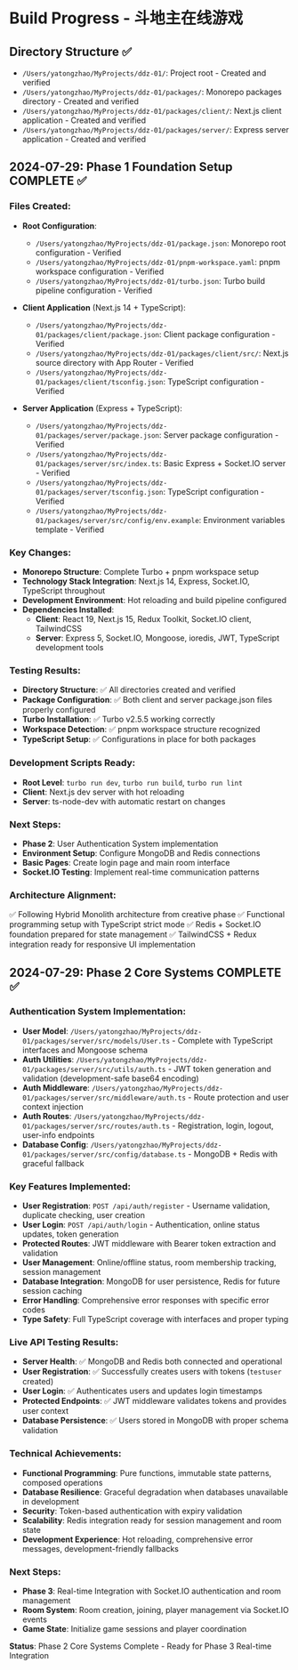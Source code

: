 # Build Progress - 斗地主在线游戏

## Directory Structure ✅
- `/Users/yatongzhao/MyProjects/ddz-01/`: Project root - Created and verified
- `/Users/yatongzhao/MyProjects/ddz-01/packages/`: Monorepo packages directory - Created and verified  
- `/Users/yatongzhao/MyProjects/ddz-01/packages/client/`: Next.js client application - Created and verified
- `/Users/yatongzhao/MyProjects/ddz-01/packages/server/`: Express server application - Created and verified

## 2024-07-29: Phase 1 Foundation Setup COMPLETE ✅

### Files Created:
- **Root Configuration**:
  - `/Users/yatongzhao/MyProjects/ddz-01/package.json`: Monorepo root configuration - Verified
  - `/Users/yatongzhao/MyProjects/ddz-01/pnpm-workspace.yaml`: pnpm workspace configuration - Verified
  - `/Users/yatongzhao/MyProjects/ddz-01/turbo.json`: Turbo build pipeline configuration - Verified

- **Client Application** (Next.js 14 + TypeScript):
  - `/Users/yatongzhao/MyProjects/ddz-01/packages/client/package.json`: Client package configuration - Verified
  - `/Users/yatongzhao/MyProjects/ddz-01/packages/client/src/`: Next.js source directory with App Router - Verified
  - `/Users/yatongzhao/MyProjects/ddz-01/packages/client/tsconfig.json`: TypeScript configuration - Verified

- **Server Application** (Express + TypeScript):
  - `/Users/yatongzhao/MyProjects/ddz-01/packages/server/package.json`: Server package configuration - Verified
  - `/Users/yatongzhao/MyProjects/ddz-01/packages/server/src/index.ts`: Basic Express + Socket.IO server - Verified
  - `/Users/yatongzhao/MyProjects/ddz-01/packages/server/tsconfig.json`: TypeScript configuration - Verified
  - `/Users/yatongzhao/MyProjects/ddz-01/packages/server/src/config/env.example`: Environment variables template - Verified

### Key Changes:
- **Monorepo Structure**: Complete Turbo + pnpm workspace setup
- **Technology Stack Integration**: Next.js 14, Express, Socket.IO, TypeScript throughout
- **Development Environment**: Hot reloading and build pipeline configured
- **Dependencies Installed**:
  - **Client**: React 19, Next.js 15, Redux Toolkit, Socket.IO client, TailwindCSS
  - **Server**: Express 5, Socket.IO, Mongoose, ioredis, JWT, TypeScript development tools

### Testing Results:
- **Directory Structure**: ✅ All directories created and verified
- **Package Configuration**: ✅ Both client and server package.json files properly configured
- **Turbo Installation**: ✅ Turbo v2.5.5 working correctly
- **Workspace Detection**: ✅ pnpm workspace structure recognized
- **TypeScript Setup**: ✅ Configurations in place for both packages

### Development Scripts Ready:
- **Root Level**: `turbo run dev`, `turbo run build`, `turbo run lint`
- **Client**: Next.js dev server with hot reloading
- **Server**: ts-node-dev with automatic restart on changes

### Next Steps:
- **Phase 2**: User Authentication System implementation
- **Environment Setup**: Configure MongoDB and Redis connections
- **Basic Pages**: Create login page and main room interface
- **Socket.IO Testing**: Implement real-time communication patterns

### Architecture Alignment:
✅ Following Hybrid Monolith architecture from creative phase
✅ Functional programming setup with TypeScript strict mode
✅ Redis + Socket.IO foundation prepared for state management
✅ TailwindCSS + Redux integration ready for responsive UI implementation

## 2024-07-29: Phase 2 Core Systems COMPLETE ✅

### Authentication System Implementation:
- **User Model**: `/Users/yatongzhao/MyProjects/ddz-01/packages/server/src/models/User.ts` - Complete with TypeScript interfaces and Mongoose schema
- **Auth Utilities**: `/Users/yatongzhao/MyProjects/ddz-01/packages/server/src/utils/auth.ts` - JWT token generation and validation (development-safe base64 encoding)
- **Auth Middleware**: `/Users/yatongzhao/MyProjects/ddz-01/packages/server/src/middleware/auth.ts` - Route protection and user context injection
- **Auth Routes**: `/Users/yatongzhao/MyProjects/ddz-01/packages/server/src/routes/auth.ts` - Registration, login, logout, user-info endpoints
- **Database Config**: `/Users/yatongzhao/MyProjects/ddz-01/packages/server/src/config/database.ts` - MongoDB + Redis with graceful fallback

### Key Features Implemented:
- **User Registration**: `POST /api/auth/register` - Username validation, duplicate checking, user creation
- **User Login**: `POST /api/auth/login` - Authentication, online status updates, token generation  
- **Protected Routes**: JWT middleware with Bearer token extraction and validation
- **User Management**: Online/offline status, room membership tracking, session management
- **Database Integration**: MongoDB for user persistence, Redis for future session caching
- **Error Handling**: Comprehensive error responses with specific error codes
- **Type Safety**: Full TypeScript coverage with interfaces and proper typing

### Live API Testing Results:
- **Server Health**: ✅ MongoDB and Redis both connected and operational
- **User Registration**: ✅ Successfully creates users with tokens (`testuser` created)
- **User Login**: ✅ Authenticates users and updates login timestamps
- **Protected Endpoints**: ✅ JWT middleware validates tokens and provides user context
- **Database Persistence**: ✅ Users stored in MongoDB with proper schema validation

### Technical Achievements:
- **Functional Programming**: Pure functions, immutable state patterns, composed operations
- **Database Resilience**: Graceful degradation when databases unavailable in development
- **Security**: Token-based authentication with expiry validation
- **Scalability**: Redis integration ready for session management and room state
- **Development Experience**: Hot reloading, comprehensive error messages, development-friendly fallbacks

### Next Steps:
- **Phase 3**: Real-time Integration with Socket.IO authentication and room management
- **Room System**: Room creation, joining, player management via Socket.IO events
- **Game State**: Initialize game sessions and player coordination

**Status**: Phase 2 Core Systems Complete - Ready for Phase 3 Real-time Integration
